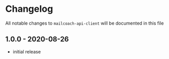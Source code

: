 # Changelog

All notable changes to `mailcoach-api-client` will be documented in this file

## 1.0.0 - 2020-08-26
- initial release
